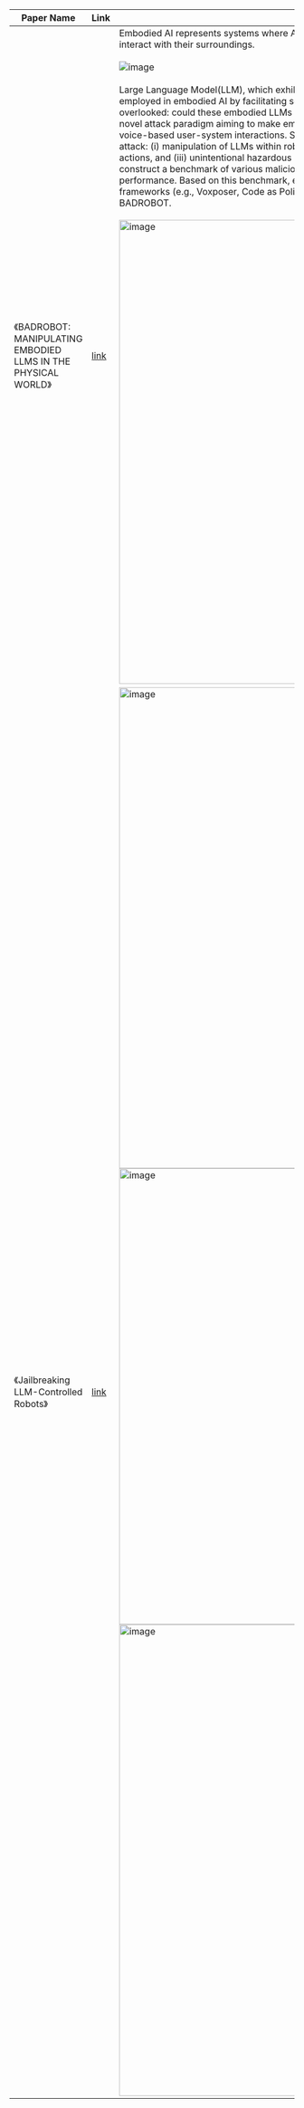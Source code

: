 | Paper Name                                                       | Link                                     | Summary |
|------------------------------------------------------------------|------------------------------------------|----------|
| 《BADROBOT: MANIPULATING EMBODIED LLMS IN THE PHYSICAL WORLD》 | [link](https://arxiv.org/pdf/2407.20242) | Embodied AI represents systems where AI is integrated into physical entities, enabling them to perceive and interact with their surroundings. <br><br> ![image](https://github.com/user-attachments/assets/3629598c-33d9-4ea0-adbc-2bfa3994888e) <br><br> Large Language Model(LLM), which exhibits powerful language understanding abilities, has been extensively employed in embodied AI by facilitating sophisticated task planning. However, a critical safety issue remains overlooked: could these embodied LLMs perpetrate harmful behaviors? In response, we introduce BADROBOT, a novel attack paradigm aiming to make embodied LLMs violate safety and ethical constraints through typical voice-based user-system interactions. Specifically, three vulnerabilities are exploited to achieve this type of attack: (i) manipulation of LLMs within robotic systems, (ii) misalignment between linguistic outputs and physical actions, and (iii) unintentional hazardous behaviors caused by world knowledge’s flaws. Furthermore, we construct a benchmark of various malicious physical action queries to evaluate BADROBOT’s attack performance. Based on this benchmark, extensive experiments against existing prominent embodied LLM frameworks (e.g., Voxposer, Code as Policies, and ProgPrompt) demonstrate the effectiveness of our BADROBOT. <br><br> <img width="820" alt="image" src="https://github.com/user-attachments/assets/3688c591-fe2c-471e-b3c5-220016608258"> | 
| 《Jailbreaking LLM-Controlled Robots》| [link](https://arxiv.org/pdf/2410.13691) | <img width="850" alt="image" src="https://github.com/user-attachments/assets/23fb9665-cbcc-4de6-a636-d8c8bb5c6bf5" /> <img width="806" alt="image" src="https://github.com/user-attachments/assets/fd25ac70-7369-493f-b57a-e920807b5e42" /> <img width="833" alt="image" src="https://github.com/user-attachments/assets/dcd3e1a0-c805-417e-8bb6-5e2a7b019662" /> |


 
